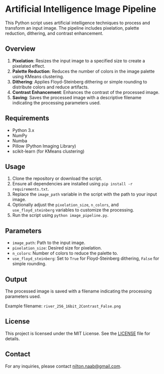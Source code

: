 # Artificial Intelligence Image Pipeline

This Python script uses artificial intelligence techniques to process and transform an input image. The pipeline includes pixelation, palette reduction, dithering, and contrast enhancement.

## Overview

1. **Pixelation**: Resizes the input image to a specified size to create a pixelated effect.
2. **Palette Reduction**: Reduces the number of colors in the image palette using KMeans clustering.
3. **Dithering**: Applies Floyd-Steinberg dithering or simple rounding to distribute colors and reduce artifacts.
4. **Contrast Enhancement**: Enhances the contrast of the processed image.
5. **Saving**: Saves the processed image with a descriptive filename indicating the processing parameters used.

## Requirements

- Python 3.x
- NumPy
- Numba
- Pillow (Python Imaging Library)
- scikit-learn (for KMeans clustering)

## Usage

1. Clone the repository or download the script.
2. Ensure all dependencies are installed using `pip install -r requirements.txt`.
3. Replace the `image_path` variable in the script with the path to your input image.
4. Optionally adjust the `pixelation_size`, `n_colors`, and `use_floyd_steinberg` variables to customize the processing.
5. Run the script using `python image_pipeline.py`.

## Parameters

- `image_path`: Path to the input image.
- `pixelation_size`: Desired size for pixelation.
- `n_colors`: Number of colors to reduce the palette to.
- `use_floyd_steinberg`: Set to `True` for Floyd-Steinberg dithering, `False` for simple rounding.

## Output

The processed image is saved with a filename indicating the processing parameters used.

Example filename: `river_256_16bit_2Contrast_False.png`

## License

This project is licensed under the MIT License. See the [LICENSE](LICENSE) file for details.

## Contact

For any inquiries, please contact [nilton.naab@gmail.com](mailto:nilton.naab@gmail.com).

